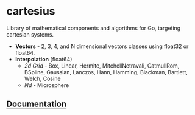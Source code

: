 # cartesius
Library of mathematical components and algorithms for Go, targeting cartesian systems.

* __Vectors__ - 2, 3, 4, and N dimensional vectors classes using float32 or float64.
* __Interpolation__ (float64)
  * _2d Grid_ - Box, Linear, Hermite, MitchellNetravali, CatmullRom, BSpline, Gaussian, Lanczos, Hann, Hamming, Blackman, Bartlett, Welch, Cosine
  * _Nd_ - Microsphere

## [Documentation](https://godoc.org/github.com/colinrgodsey/cartesius)
